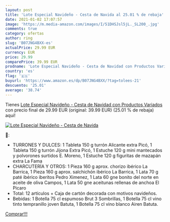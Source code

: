 ```yaml
---
layout: post
title: 'Lote Especial Navideño - Cesta de Navida al 25.01 % de rebaja'
date: 2021-01-02 17:07:57
image: 'https://m.media-amazon.com/images/I/51DHSJsl5jL._SL200_.jpg'
comments: true
category: ofertas
author: ring
slug: 'B07JNG4BXX-es'
actualPrice: 29.99 EUR
currency: EUR
price: 29.99
comparePrice: 39.99 EUR
prodname: 'Lote Especial Navideño - Cesta de Navidad con Productos Variados'
country: 'es'
flag: '🇪🇸'
buyurl: 'https://www.amazon.es/dp/B07JNG4BXX/?tag=tolees-21'
descuento: '25.01'
average: '38.74'
---
```


Tienes [Lote Especial Navideño - Cesta de Navidad con Productos Variados](https://www.amazon.es/dp/B07JNG4BXX/?tag=tolees-21) con precio final de  29.99 EUR (original: 39.99 EUR) (25.01 %  de rebaja) aqui!

[![Lote Especial Navideño - Cesta de Navida](https://m.media-amazon.com/images/I/51DHSJsl5jL._SL200_.jpg)](https://www.amazon.es/dp/B07JNG4BXX/?tag=tolees-21)

🔎:

- TURRONES Y DULCES: 1 Tableta 150 g turrón Alicante extra Picó, 1 Tableta 150 g turrón Jijona Extra Picó, 1 Estuche 120 g mini mantecados y polvorones surtidos E. Moreno, 1 Estuche 120 g figuritas de mazapán extra La Fama
- CHARCUTERÍA Y OTROS: 1 Pieza 160 g aprox. chorizo ibérico La Barrica, 1 Pieza 160 g aprox. salchichón ibérico La Barrica, 1 Lata 70 g paté ibérico iberitos Pedro Ximenez, 1 Lata 60 gne bonito del norte en aceite de oliva Campos, 1 Lata 50 gne aceitunas rellenas de anchoa El Picaro
- Total: 12 artículos + Caja de cartón decorada con motivos navideños.
- Bebidas: 1 Botella 75 cl espumoso Brut 3 Sombrillas, 1 Botella 75 cl vino tinto tempranillo joven Batuta, 1 Botella 75 cl vino blanco Airen Batuta.

[Comprar!!!](https://www.amazon.es/dp/B07JNG4BXX/?tag=tolees-21)
